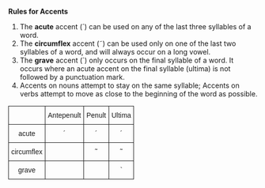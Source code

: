 
**Rules for Accents**

1) The **acute** accent (´) can be used on any of the last three syllables of a word.
2) The **circumflex** accent (῀) can be used only on one of the last two syllables of a word, and will always occur on a long vowel.
3) The **grave** accent (`) only occurs on the final syllable of a word. It occurs where an acute accent on the final syllable (ultima) is not followed by a punctuation mark.
4) Accents on nouns attempt to stay on the same syllable; Accents on verbs attempt to move as close to the beginning of the word as possible.


<style type="text/css">
.tg  {border-collapse:collapse;border-spacing:0;}
.tg td{font-family:Arial, sans-serif;font-size:14px;padding:10px 5px;border-style:solid;border-width:1px;overflow:hidden;word-break:normal;}
.tg th{font-family:Arial, sans-serif;font-size:14px;font-weight:normal;padding:10px 5px;border-style:solid;border-width:1px;overflow:hidden;word-break:normal;}
.tg .tg-baqh{text-align:center;vertical-align:top}
.tg .tg-yw4l{vertical-align:top}
</style>
<table class="tg">
  <tr>
    <th class="tg-yw4l"></th>
    <th class="tg-baqh">Antepenult</th>
    <th class="tg-baqh">Penult</th>
    <th class="tg-baqh">Ultima</th>
  </tr>
  <tr>
    <td class="tg-baqh">acute</td>
    <td class="tg-baqh">´</td>
    <td class="tg-baqh">´</td>
    <td class="tg-baqh">´</td>
  </tr>
  <tr>
    <td class="tg-baqh">circumflex</td>
    <td class="tg-baqh"></td>
    <td class="tg-baqh">῀</td>
    <td class="tg-baqh">῀</td>
  </tr>
  <tr>
    <td class="tg-baqh">grave</td>
    <td class="tg-baqh"></td>
    <td class="tg-baqh"></td>
    <td class="tg-baqh">`</td>
  </tr>
</table>